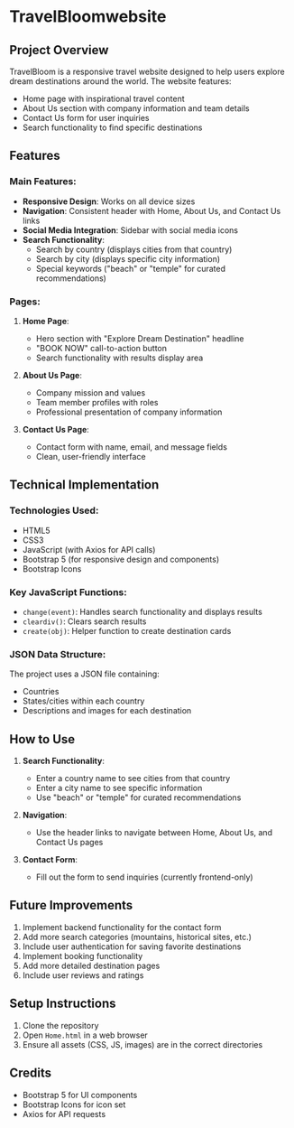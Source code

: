 # TravelBloomwebsite

## Project Overview

TravelBloom is a responsive travel website designed to help users explore dream destinations around the world. The website features:

- Home page with inspirational travel content
- About Us section with company information and team details
- Contact Us form for user inquiries
- Search functionality to find specific destinations

## Features

### Main Features:
- **Responsive Design**: Works on all device sizes
- **Navigation**: Consistent header with Home, About Us, and Contact Us links
- **Social Media Integration**: Sidebar with social media icons
- **Search Functionality**: 
  - Search by country (displays cities from that country)
  - Search by city (displays specific city information)
  - Special keywords ("beach" or "temple" for curated recommendations)

### Pages:
1. **Home Page**:
   - Hero section with "Explore Dream Destination" headline
   - "BOOK NOW" call-to-action button
   - Search functionality with results display area

2. **About Us Page**:
   - Company mission and values
   - Team member profiles with roles
   - Professional presentation of company information

3. **Contact Us Page**:
   - Contact form with name, email, and message fields
   - Clean, user-friendly interface

## Technical Implementation

### Technologies Used:
- HTML5
- CSS3
- JavaScript (with Axios for API calls)
- Bootstrap 5 (for responsive design and components)
- Bootstrap Icons

### Key JavaScript Functions:
- `change(event)`: Handles search functionality and displays results
- `cleardiv()`: Clears search results
- `create(obj)`: Helper function to create destination cards

### JSON Data Structure:
The project uses a JSON file containing:
- Countries
- States/cities within each country
- Descriptions and images for each destination

## How to Use

1. **Search Functionality**:
   - Enter a country name to see cities from that country
   - Enter a city name to see specific information
   - Use "beach" or "temple" for curated recommendations

2. **Navigation**:
   - Use the header links to navigate between Home, About Us, and Contact Us pages

3. **Contact Form**:
   - Fill out the form to send inquiries (currently frontend-only)

## Future Improvements

1. Implement backend functionality for the contact form
2. Add more search categories (mountains, historical sites, etc.)
3. Include user authentication for saving favorite destinations
4. Implement booking functionality
5. Add more detailed destination pages
6. Include user reviews and ratings

## Setup Instructions

1. Clone the repository
2. Open `Home.html` in a web browser
3. Ensure all assets (CSS, JS, images) are in the correct directories

## Credits

- Bootstrap 5 for UI components
- Bootstrap Icons for icon set
- Axios for API requests
